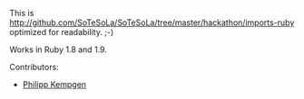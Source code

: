 This is http://github.com/SoTeSoLa/SoTeSoLa/tree/master/hackathon/imports-ruby optimized for readability. ;-)

Works in Ruby 1.8 and 1.9.

Contributors:
* [Philipp Kempgen](http://github.com/philipp-kempgen)
